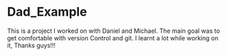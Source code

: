 # Dad_Example
This is a project I worked on with Daniel and Michael. The main goal was to get comfortable with version Control and git.
I learnt a lot while working on it, Thanks guys!!!

